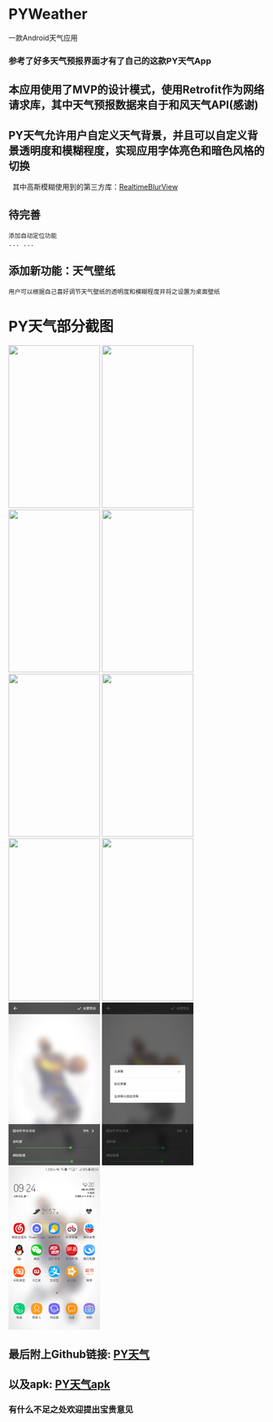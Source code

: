 # PYWeather
一款Android天气应用
### 参考了好多天气预报界面才有了自己的这款PY天气App

## 本应用使用了MVP的设计模式，使用Retrofit作为网络请求库，其中天气预报数据来自于和风天气API(感谢)

## PY天气允许用户自定义天气背景，并且可以自定义背景透明度和模糊程度，实现应用字体亮色和暗色风格的切换
   其中高斯模糊使用到的第三方库：[RealtimeBlurView](https://github.com/mmin18/RealtimeBlurView)
   
## 待完善
```
添加自动定位功能
... ...
```

## 添加新功能：天气壁纸
```
用户可以根据自己喜好调节天气壁纸的透明度和模糊程度并将之设置为桌面壁纸
```

# PY天气部分截图
<img width="180" height="320" src="https://github.com/pangyu646182805/PYWeather/blob/master/img/Screenshot_20170608-215232.png"/>  <img width="180" height="320" src="https://github.com/pangyu646182805/PYWeather/blob/master/img/Screenshot_20170608-215332.png"/>  <img width="180" height="320" src="https://github.com/pangyu646182805/PYWeather/blob/master/img/Screenshot_20170608-215354.png"/>  <img width="180" height="320" src="https://github.com/pangyu646182805/PYWeather/blob/master/img/Screenshot_20170608-215436.png"/>  <img width="180" height="320" src="https://github.com/pangyu646182805/PYWeather/blob/master/img/Screenshot_20170608-215521.png"/>  <img width="180" height="320" src="https://github.com/pangyu646182805/PYWeather/blob/master/img/Screenshot_20170608-215533.png"/>  <img width="180" height="320" src="https://github.com/pangyu646182805/PYWeather/blob/master/img/Screenshot_20170608-222611.png"/>  <img width="180" height="320" src="https://github.com/pangyu646182805/PYWeather/blob/master/img/Screenshot_20170608-222706.png"/>  <img width="180" height="320" src="https://github.com/pangyu646182805/PYWeather/blob/master/img/Screenshot_20170612-092425.png"/>  <img width="180" height="320" src="https://github.com/pangyu646182805/PYWeather/blob/master/img/Screenshot_20170612-093327.png"/>  <img width="180" height="320" src="https://github.com/pangyu646182805/PYWeather/blob/master/img/Screenshot_20170612-092449.png"/>

## 最后附上Github链接: [PY天气](https://github.com/pangyu646182805/PYWeather) 
## 以及apk: [PY天气apk](https://github.com/pangyu646182805/PYWeather/blob/master/apk/pyweather-release.apk)
### 有什么不足之处欢迎提出宝贵意见
